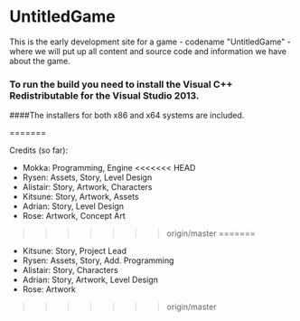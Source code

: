 # UntitledGame


This is the early development site for a game - codename "UntitledGame" - where we will put up all content and source code and information we have about the game.


### To run the build you need to install the Visual C++ Redistributable for the Visual Studio 2013.

####The installers for both x86 and x64 systems are included.

=======


Credits (so far):

* Mokka: Programming, Engine
<<<<<<< HEAD
* Rysen: Assets, Story, Level Design
* Alistair: Story, Artwork, Characters
* Kitsune: Story, Artwork, Assets
* Adrian: Story, Level Design
* Rose: Artwork, Concept Art
>>>>>>> origin/master
=======
* Kitsune: Story, Project Lead
* Rysen: Assets, Story, Add. Programming
* Alistair: Story, Characters
* Adrian: Story, Artwork, Level Design
* Rose: Artwork
>>>>>>> origin/master
